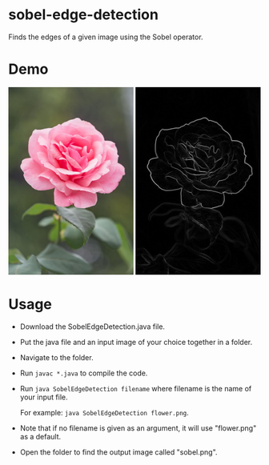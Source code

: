 # sobel-edge-detection

Finds the edges of a given image using the Sobel operator.

# Demo
<img src="https://github.com/briannamcdonald/sobel-edge-detection/blob/main/flower.png" width="250"> <img src="https://github.com/briannamcdonald/sobel-edge-detection/blob/main/sobel.png" width="250">

# Usage
* Download the SobelEdgeDetection.java file.
* Put the java file and an input image of your choice together in a folder.
* Navigate to the folder.
* Run `javac *.java` to compile the code.
* Run `java SobelEdgeDetection filename` where filename is the name of your input file.
  
  For example: `java SobelEdgeDetection flower.png`.
* Note that if no filename is given as an argument, it will use "flower.png" as a default.
* Open the folder to find the output image called "sobel.png".
